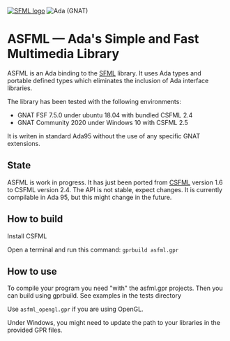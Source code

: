[![SFML logo](https://www.sfml-dev.org/images/logo.png)](https://www.sfml-dev.org)
![Ada (GNAT)](https://github.com/mgrojo/ASFML/workflows/Ada%20(GNAT)/badge.svg)

# ASFML — Ada's Simple and Fast Multimedia Library

ASFML is an Ada binding to the [SFML](https://www.sfml-dev.org/)
library. It uses Ada types and portable defined types which
eliminates the inclusion of Ada interface libraries.

The library has been tested with the following environments:
- GNAT FSF 7.5.0 under ubuntu 18.04 with bundled CSFML 2.4
- GNAT Community 2020 under Windows 10 with CSFML 2.5

It is writen in standard Ada95 without the use of any specific GNAT extensions.

## State

ASFML is work in progress. It has just been ported from [CSFML](https://github.com/SFML/CSFML)
version 1.6 to CSFML version 2.4. The API is not stable, expect changes. It is
currently compilable in Ada 95, but this might change in the future.

## How to build

Install CSFML

Open a terminal and run this command:
`gprbuild asfml.gpr`

## How to use

To compile your program you need "with" the asfml.gpr projects. Then
you can build using gprbuild. See examples in the tests directory

Use `asfml_opengl.gpr` if you are using OpenGL.

Under Windows, you might need to update the path to your libraries in the
provided GPR files.
